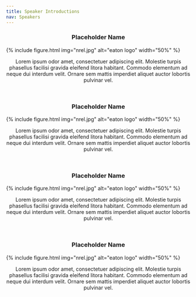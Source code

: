 ```yaml
---
title: Speaker Introductions
nav: Speakers
---
```


<h3 style="text-align: center;">Placeholder Name</h3>

{% include figure.html img="nrel.jpg" alt="eaton logo" width="50%" %}

<p style="text-align: center;">Lorem ipsum odor amet, consectetuer adipiscing elit. Molestie turpis phasellus facilisi gravida eleifend litora habitant. Commodo elementum ad neque dui interdum velit. Ornare sem mattis imperdiet aliquet auctor lobortis pulvinar vel.</p>

<br>

<h3 style="text-align: center;">Placeholder Name</h3>

{% include figure.html img="nrel.jpg" alt="eaton logo" width="50%" %}

<p style="text-align: center;">Lorem ipsum odor amet, consectetuer adipiscing elit. Molestie turpis phasellus facilisi gravida eleifend litora habitant. Commodo elementum ad neque dui interdum velit. Ornare sem mattis imperdiet aliquet auctor lobortis pulvinar vel.</p>
<br>

<h3 style="text-align: center;">Placeholder Name</h3>

{% include figure.html img="nrel.jpg" alt="eaton logo" width="50%" %}

<p style="text-align: center;">Lorem ipsum odor amet, consectetuer adipiscing elit. Molestie turpis phasellus facilisi gravida eleifend litora habitant. Commodo elementum ad neque dui interdum velit. Ornare sem mattis imperdiet aliquet auctor lobortis pulvinar vel.</p>
<br>

<h3 style="text-align: center;">Placeholder Name</h3>

{% include figure.html img="nrel.jpg" alt="eaton logo" width="50%" %}

<p style="text-align: center;">Lorem ipsum odor amet, consectetuer adipiscing elit. Molestie turpis phasellus facilisi gravida eleifend litora habitant. Commodo elementum ad neque dui interdum velit. Ornare sem mattis imperdiet aliquet auctor lobortis pulvinar vel.</p>
<br>